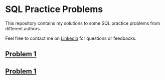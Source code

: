 # SQL Practice Problems
This repository contains my solutions to some SQL practice problems from different authors.

Feel free to contact me on [Linkedin](www.linkedin.com/in/kareem-lemboye-1a0025277) for questions or feedbacks.

## [Problem 1](https://github.com/KLemboye/SQL-Practice-Problems/blob/329903e997313a81d045c6ca1570499a851bec90/Problem1.md)

## [Problem 1](https://github.com/KLemboye/SQL-Practice-Problems/blob/329903e997313a81d045c6ca1570499a851bec90/Problem1.md)
